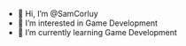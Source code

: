 - 👋 Hi, I’m @SamCorluy
- 👀 I’m interested in Game Development
- 🌱 I’m currently learning Game Development

<!---
SamCorluy/SamCorluy is a ✨ special ✨ repository because its `README.md` (this file) appears on your GitHub profile.
You can click the Preview link to take a look at your changes.
--->
